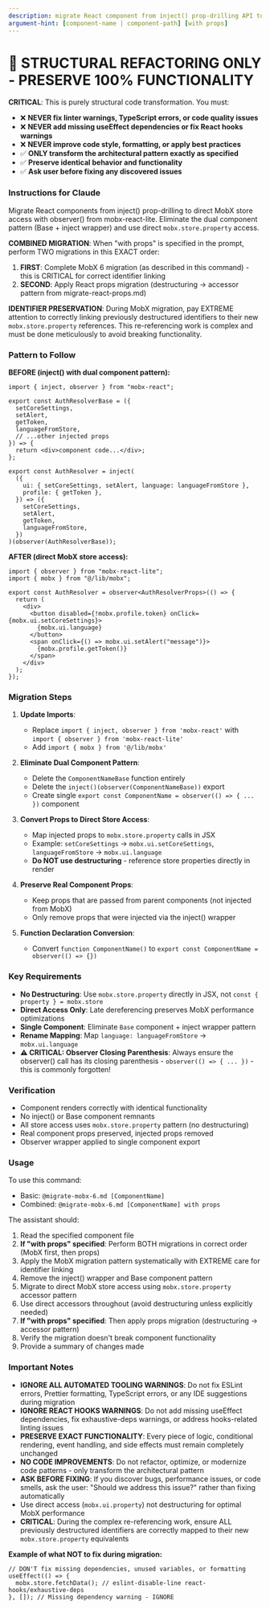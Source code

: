 ```yaml
---
description: migrate React component from inject() prop-drilling API to observer() API from mobx-react-lite
argument-hint: [component-name | component-path] [with props]
---
```


# 🚨 STRUCTURAL REFACTORING ONLY - PRESERVE 100% FUNCTIONALITY

**CRITICAL**: This is purely structural code transformation. You must:
- ❌ **NEVER fix linter warnings, TypeScript errors, or code quality issues**
- ❌ **NEVER add missing useEffect dependencies or fix React hooks warnings**
- ❌ **NEVER improve code style, formatting, or apply best practices**
- ✅ **ONLY transform the architectural pattern exactly as specified**
- ✅ **Preserve identical behavior and functionality**
- ✅ **Ask user before fixing any discovered issues**

### Instructions for Claude

Migrate React components from inject() prop-drilling to direct MobX store access with observer()
from mobx-react-lite. Eliminate the dual component pattern (Base + inject wrapper) and use direct
`mobx.store.property` access.

**COMBINED MIGRATION**: When "with props" is specified in the prompt, perform TWO migrations in this
EXACT order:

1. **FIRST**: Complete MobX 6 migration (as described in this command) - this is CRITICAL for
   correct identifier linking
2. **SECOND**: Apply React props migration (destructuring → accessor pattern from
   migrate-react-props.md)

**IDENTIFIER PRESERVATION**: During MobX migration, pay EXTREME attention to correctly linking
previously destructured identifiers to their new `mobx.store.property` references. This
re-referencing work is complex and must be done meticulously to avoid breaking functionality.

### Pattern to Follow

**BEFORE (inject() with dual component pattern):**

```tsx
import { inject, observer } from "mobx-react";

export const AuthResolverBase = ({
  setCoreSettings,
  setAlert,
  getToken,
  languageFromStore,
  // ...other injected props
}) => {
  return <div>component code...</div>;
};

export const AuthResolver = inject(
  ({
    ui: { setCoreSettings, setAlert, language: languageFromStore },
    profile: { getToken },
  }) => ({
    setCoreSettings,
    setAlert,
    getToken,
    languageFromStore,
  })
)(observer(AuthResolverBase));
```

**AFTER (direct MobX store access):**

```tsx
import { observer } from "mobx-react-lite";
import { mobx } from "@/lib/mobx";

export const AuthResolver = observer<AuthResolverProps>(() => {
  return (
    <div>
      <button disabled={!mobx.profile.token} onClick={mobx.ui.setCoreSettings}>
        {mobx.ui.language}
      </button>
      <span onClick={() => mobx.ui.setAlert("message")}>
        {mobx.profile.getToken()}
      </span>
    </div>
  );
});
```

### Migration Steps

1. **Update Imports**:

   - Replace `import { inject, observer } from 'mobx-react'` with
     `import { observer } from 'mobx-react-lite'`
   - Add `import { mobx } from '@/lib/mobx'`

2. **Eliminate Dual Component Pattern**:

   - Delete the `ComponentNameBase` function entirely
   - Delete the `inject()(observer(ComponentNameBase))` export
   - Create single `export const ComponentName = observer(() => { ... })` component

3. **Convert Props to Direct Store Access**:

   - Map injected props to `mobx.store.property` calls in JSX
   - Example: `setCoreSettings` → `mobx.ui.setCoreSettings`, `languageFromStore` →
     `mobx.ui.language`
   - **Do NOT use destructuring** - reference store properties directly in render

4. **Preserve Real Component Props**:

   - Keep props that are passed from parent components (not injected from MobX)
   - Only remove props that were injected via the inject() wrapper

5. **Function Declaration Conversion**:
   - Convert `function ComponentName()` to `export const ComponentName = observer(() => {})`

### Key Requirements

- **No Destructuring**: Use `mobx.store.property` directly in JSX, not
  `const { property } = mobx.store`
- **Direct Access Only**: Late dereferencing preserves MobX performance optimizations
- **Single Component**: Eliminate `Base` component + inject wrapper pattern
- **Rename Mapping**: Map `language: languageFromStore` → `mobx.ui.language`
- **⚠️ CRITICAL: Observer Closing Parenthesis**: Always ensure the observer() call has its closing parenthesis - `observer(() => { ... })` - this is commonly forgotten!

### Verification

- Component renders correctly with identical functionality
- No inject() or Base component remnants
- All store access uses `mobx.store.property` pattern (no destructuring)
- Real component props preserved, injected props removed
- Observer wrapper applied to single component export

### Usage

To use this command:

- Basic: `@migrate-mobx-6.md [ComponentName]`
- Combined: `@migrate-mobx-6.md [ComponentName] with props`

The assistant should:

1. Read the specified component file
2. **If "with props" specified**: Perform BOTH migrations in correct order (MobX first, then props)
3. Apply the MobX migration pattern systematically with EXTREME care for identifier linking
4. Remove the inject() wrapper and Base component pattern
5. Migrate to direct MobX store access using `mobx.store.property` accessor pattern
6. Use direct accessors throughout (avoid destructuring unless explicitly needed)
7. **If "with props" specified**: Then apply props migration (destructuring → accessor pattern)
8. Verify the migration doesn't break component functionality
9. Provide a summary of changes made

### Important Notes

- **IGNORE ALL AUTOMATED TOOLING WARNINGS**: Do not fix ESLint errors, Prettier formatting, TypeScript errors, or any IDE suggestions during migration
- **IGNORE REACT HOOKS WARNINGS**: Do not add missing useEffect dependencies, fix exhaustive-deps warnings, or address hooks-related linting issues
- **PRESERVE EXACT FUNCTIONALITY**: Every piece of logic, conditional rendering, event handling, and side effects must remain completely unchanged
- **NO CODE IMPROVEMENTS**: Do not refactor, optimize, or modernize code patterns - only transform the architectural pattern
- **ASK BEFORE FIXING**: If you discover bugs, performance issues, or code smells, ask the user: "Should we address this issue?" rather than fixing automatically
- Use direct access (`mobx.ui.property`) not destructuring for optimal MobX performance
- **CRITICAL**: During the complex re-referencing work, ensure ALL previously destructured identifiers are correctly mapped to their new `mobx.store.property` equivalents

**Example of what NOT to fix during migration:**
```tsx
// DON'T fix missing dependencies, unused variables, or formatting
useEffect(() => {
  mobx.store.fetchData(); // eslint-disable-line react-hooks/exhaustive-deps
}, []); // Missing dependency warning - IGNORE
```
